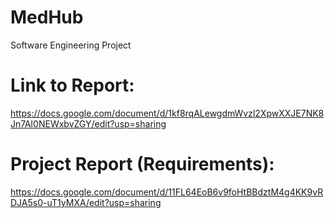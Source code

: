 # MedHub
Software Engineering Project

# Link to Report: 
https://docs.google.com/document/d/1kf8rqALewgdmWvzl2XpwXXJE7NK8Jn7AI0NEWxbvZGY/edit?usp=sharing


# Project Report (Requirements): 
https://docs.google.com/document/d/11FL64EoB6v9foHtBBdztM4g4KK9vRDJA5s0-uT1yMXA/edit?usp=sharing
